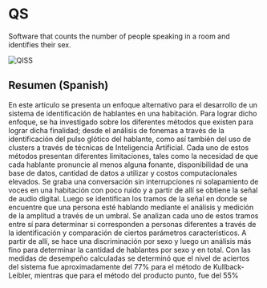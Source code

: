 # QS
Software that counts the number of people speaking in a room and identifies their sex.

<img alt="QISS" style="border-width:0" src="https://i.ibb.co/9TqTzC5/image.png" />

## Resumen (Spanish)
En este articulo se presenta un enfoque alternativo para el desarrollo de un sistema de identificación de hablantes en una habitación. Para lograr dicho enfoque, se ha investigado sobre los diferentes métodos que existen para lograr dicha finalidad; desde el análisis de fonemas a través de la   identificación del pulso glótico del hablante, como así también del uso de clusters a través de técnicas de Inteligencia Artificial. Cada uno de estos métodos presentan diferentes limitaciones, tales como la necesidad de que cada hablante pronuncie al menos alguna fonante, disponibilidad de una base de datos, cantidad de datos a utilizar y costos computacionales elevados. Se graba una conversación sin interrupciones ni solapamiento de voces en una habitación con poco ruido y a partir de allí se obtiene la señal de audio digital. Luego se identifican los tramos de la señal en donde se encuentre que una persona esté hablando mediante el análisis y medición de la amplitud a través de un umbral. Se analizan cada uno de estos tramos entre sí para determinar si corresponden a personas diferentes a través de la identificación y comparación de ciertos parámetros característicos. A partir de allí, se hace una discriminación por sexo y luego un análisis más fino para determinar la cantidad de hablantes por sexo y en total. Con las medidas de desempeño calculadas se determinó que el nivel de aciertos del sistema fue aproximadamente del 77% para el método de Kullback-Leibler, mientras que para el método del producto punto, fue del 55%

